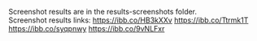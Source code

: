 Screenshot results are in the results-screenshots folder. <br/>
Screenshot results links:
https://ibb.co/HB3kXXv
https://ibb.co/Ttrmk1T
https://ibb.co/syqpnwy
https://ibb.co/9vNLFxr
